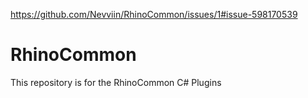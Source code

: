 https://github.com/Nevviin/RhinoCommon/issues/1#issue-598170539


# RhinoCommon
This repository is for the RhinoCommon C# Plugins
